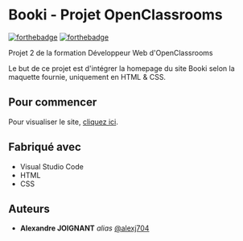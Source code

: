 # Booki - Projet OpenClassrooms

[![forthebadge](https://forthebadge.com/images/badges/uses-html.svg)](https://forthebadge.com) [![forthebadge](https://forthebadge.com/images/badges/uses-css.svg)](https://forthebadge.com)

Projet 2 de la formation Développeur Web d'OpenClassrooms

Le but de ce projet est d'intégrer la homepage du site Booki selon la maquette fournie, uniquement en HTML & CSS.

## Pour commencer

Pour visualiser le site, [cliquez ici](https://alexj704.github.io/booki/).

## Fabriqué avec

- Visual Studio Code
- HTML
- CSS

## Auteurs

- **Alexandre JOIGNANT** _alias_ [@alexj704](https://github.com/alexj704)
